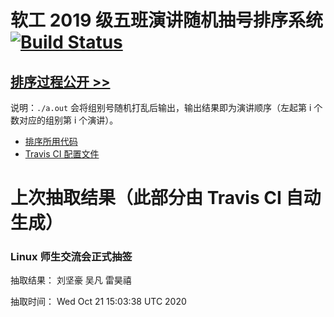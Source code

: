 # 软工 2019 级五班演讲随机抽号排序系统 [![Build Status](https://www.travis-ci.org/bobby285271/class5-speech-sort.svg?branch=master)](https://www.travis-ci.org/bobby285271/class5-speech-sort)
## [排序过程公开 >>](https://www.travis-ci.org/bobby285271/class5-speech-sort)

说明：`./a.out` 会将组别号随机打乱后输出，输出结果即为演讲顺序（左起第 i 个数对应的组别第 i 个演讲）。

* [排序所用代码](https://github.com/bobby285271/class5-speech-sort/blob/master/class5.cpp)
* [Travis CI 配置文件](https://github.com/bobby285271/class5-speech-sort/blob/master/.travis.yml)

# 上次抽取结果（此部分由 Travis CI 自动生成）

### Linux 师生交流会正式抽签
抽取结果： 刘坚豪 吴凡 雷昊禧 

抽取时间：
Wed Oct 21 15:03:38 UTC 2020

